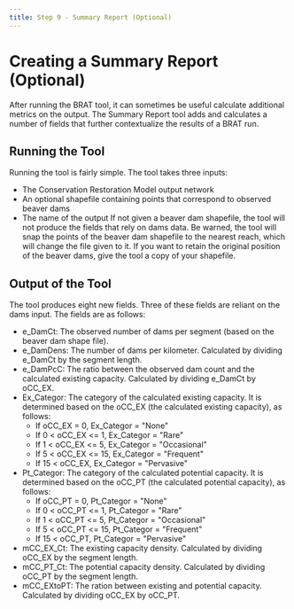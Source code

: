 ```yaml
---
title: Step 9 - Summary Report (Optional)
---
```


# Creating a Summary Report (Optional)

After running the BRAT tool, it can sometimes be useful calculate additional metrics on the output. The Summary Report tool adds and calculates a number of fields that further contextualize the results of a BRAT run.

## Running the Tool

Running the tool is fairly simple. The tool takes three inputs:
* The Conservation Restoration Model output network
* An optional shapefile containing points that correspond to observed beaver dams
* The name of the output
If not given a beaver dam shapefile, the tool will not produce the fields that rely on dams data. Be warned, the tool will snap the points of the beaver dam shapefile to the nearest reach, which will change the file given to it. If you want to retain the original position of the beaver dams, give the tool a copy of your shapefile.

## Output of the Tool
The tool produces eight new fields. Three of these fields are reliant on the dams input. The fields are as follows:
* e_DamCt: The observed number of dams per segment (based on the beaver dam shape file).
* e_DamDens: The number of dams per kilometer. Calculated by dividing e_DamCt by the segment length.
* e_DamPcC: The ratio between the observed dam count and the calculated existing capacity. Calculated by dividing e_DamCt by oCC_EX.
* Ex_Categor: The category of the calculated existing capacity. It is determined based on the oCC_EX (the calculated existing capacity), as follows:
	* If oCC_EX = 0, Ex_Categor = "None"
	* If 0 < oCC_EX <= 1, Ex_Categor = "Rare"
	* If 1 < oCC_EX <= 5, Ex_Categor = "Occasional"
	* If 5 < oCC_EX <= 15, Ex_Categor = "Frequent"
	* If 15 < oCC_EX, Ex_Categor = "Pervasive"
* Pt_Categor: The category of the calculated potential capacity. It is determined based on the oCC_PT (the calculated potential capacity), as follows:
	* If oCC_PT = 0, Pt_Categor = "None"
	* If 0 < oCC_PT <= 1, Pt_Categor = "Rare"
	* If 1 < oCC_PT <= 5, Pt_Categor = "Occasional"
	* If 5 < oCC_PT <= 15, Pt_Categor = "Frequent"
	* If 15 < oCC_PT, Pt_Categor = "Pervasive"
* mCC_EX_Ct: The existing capacity density. Calculated by dividing oCC_EX by the segment length.
* mCC_PT_Ct: The potential capacity density. Calculated by dividing oCC_PT by the segment length.
* mCC_EXtoPT: The ration between existing and potential capacity. Calculated by dividing oCC_EX by oCC_PT.